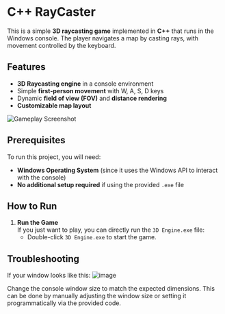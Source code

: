 # C++ RayCaster

This is a simple **3D raycasting game** implemented in **C++** that runs in the Windows console. The player navigates a map by casting rays, with movement controlled by the keyboard.

## Features

- **3D Raycasting engine** in a console environment
- Simple **first-person movement** with W, A, S, D keys
- Dynamic **field of view (FOV)** and **distance rendering**
- **Customizable map layout**

![Gameplay Screenshot](https://github.com/user-attachments/assets/3bb488a3-d2fd-4a9d-9ba7-38127375c489)

## Prerequisites

To run this project, you will need:

- **Windows Operating System** (since it uses the Windows API to interact with the console)
- **No additional setup required** if using the provided `.exe` file

## How to Run

1. **Run the Game**  
   If you just want to play, you can directly run the `3D Engine.exe` file:
   - Double-click `3D Engine.exe` to start the game.

##  Troubleshooting
  If your window looks like this: ![image](https://github.com/user-attachments/assets/e9174eae-fc9c-4bf4-b74f-c41a805cd9be)

  Change the console window size to match the expected dimensions. This can be done by manually adjusting the window size or setting it programmatically via the provided code.


